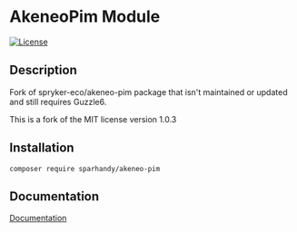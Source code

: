 # AkeneoPim Module

[![License](https://img.shields.io/github/license/sparhandy/akeneo-pim.svg?b=master)](https://github.com/sparhandy/akeneo-pim)

## Description
Fork of spryker-eco/akeneo-pim package that isn't maintained or updated and still requires Guzzle6.

This is a fork of the MIT license version 1.0.3
## Installation


```
composer require sparhandy/akeneo-pim
```

## Documentation

[Documentation](https://documentation.spryker.com/industry_partners/performance/akeneo/akeneo.htm)
